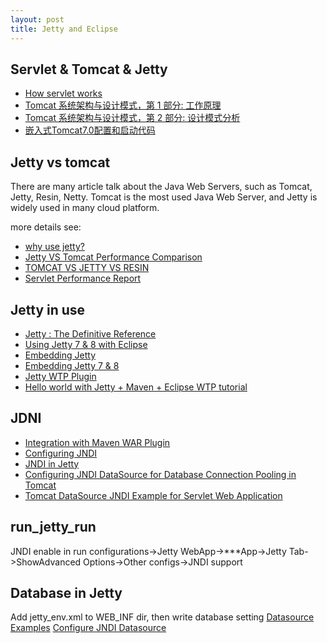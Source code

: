 ```yaml
---
layout: post
title: Jetty and Eclipse
---
```


Servlet & Tomcat & Jetty
---------------------------
* [How servlet works](http://www.ibm.com/developerworks/cn/java/j-lo-servlet/)
* [Tomcat 系统架构与设计模式，第 1 部分: 工作原理](http://www.ibm.com/developerworks/cn/java/j-lo-tomcat1/index.html)
* [Tomcat 系统架构与设计模式，第 2 部分: 设计模式分析](http://www.ibm.com/developerworks/cn/java/j-lo-tomcat2/)
* [嵌入式Tomcat7.0配置和启动代码](http://linhao315.iteye.com/blog/1477497)

Jetty vs tomcat
-------------------------
There are many article talk about the Java Web Servers, such as Tomcat, Jetty, Resin, Netty. Tomcat is the most used Java Web Server, and Jetty is widely used in many cloud platform.

more details see:

* [why use jetty?](https://www.webtide.com/choose/jetty.jsp)
* [Jetty VS Tomcat Performance Comparison](http://www.asjava.com/jetty/jetty-vs-tomcat-performance-comparison/)
* [TOMCAT VS JETTY VS RESIN](http://blog.newitfarmer.com/architecture/j2ee-architecture/3056/repost-tomcat-vs-jetty-vs-resin)
* [Servlet Performance Report](http://www.webperformance.com/library/reports/ServletReport/)


Jetty in use
----------------
* [Jetty : The Definitive Reference](http://www.eclipse.org/jetty/documentation/current/)
* [Using Jetty 7 & 8 with Eclipse ](http://wiki.eclipse.org/Jetty/HowTo/Using_Jetty_with_Eclipse)
* [Embedding Jetty](http://www.eclipse.org/jetty/documentation/current/embedding-jetty.html)
* [Embedding Jetty 7 & 8](http://wiki.eclipse.org/Jetty/Tutorial/Embedding_Jetty)
* [Jetty WTP Plugin](http://wiki.eclipse.org/Jetty_WTP_Plugin)
* [Hello world with Jetty + Maven + Eclipse WTP tutorial](http://devblog.virtage.com/2013/02/hello-world-with-jetty-maven-eclipse-wtp-tutorial/)

JDNI
-----------
* [Integration with Maven WAR Plugin](https://docs.sonatype.org/display/M2ECLIPSE/Integration+with+Maven+WAR+Plugin)
* [Configuring JNDI](http://www.eclipse.org/jetty/documentation/current/jndi.html)
* [JNDI in Jetty](http://wiki.eclipse.org/Jetty/Feature/JNDI)
* [Configuring JNDI DataSource for Database Connection Pooling in Tomcat](http://www.codejava.net/servers/tomcat/configuring-jndi-datasource-for-database-connection-pooling-in-tomcat)
* [Tomcat DataSource JNDI Example for Servlet Web Application](http://www.journaldev.com/2513/tomcat-datasource-jndi-example-for-servlet-web-application)

run_jetty_run
---------------
JNDI enable in run configurations->Jetty WebApp->***App->Jetty Tab->ShowAdvanced Options->Other configs->JNDI support

Database in Jetty
-------------------
Add jetty_env.xml to WEB_INF dir, then write database setting
[Datasource Examples](http://www.eclipse.org/jetty/documentation/current/jndi-datasource-examples.html)
[Configure JNDI Datasource](http://wiki.eclipse.org/Jetty/Howto/Configure_JNDI_Datasource)
